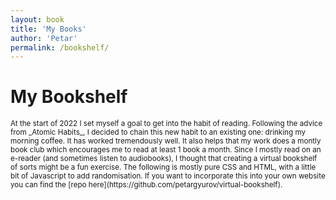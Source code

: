 ```yaml
---
layout: book
title: 'My Books'
author: 'Petar'
permalink: /bookshelf/
---
```


# My Bookshelf
<small>
At the start of 2022 I set myself a goal to get into the habit of reading. 
</small>

<small>
Following the advice from _Atomic Habits_, I decided to chain this new habit to an existing one: drinking my morning coffee. It has worked tremendously well. It also helps that my work does a montly book club which encourages me to read at least 1 book a month.
</small>

<small>
Since I mostly read on an e-reader (and sometimes listen to audiobooks), I thought that creating a virtual bookshelf of sorts might be a fun exercise. The following is mostly pure CSS and HTML, with a little bit of Javascript to add randomisation.
</small>

<small>
If you want to incorporate this into your own website you can find the [repo here](https://github.com/petargyurov/virtual-bookshelf).
</small>